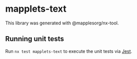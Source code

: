 # mapplets-text

This library was generated with @mapplesorg/nx-tool.

## Running unit tests

Run `nx test mapplets-text` to execute the unit tests via [Jest](https://jestjs.io).

